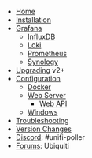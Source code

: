 *   [Home](https://github.com/unifi-poller/unifi-poller/wiki/Home)
*   [Installation](https://github.com/unifi-poller/unifi-poller/wiki/Installation)
*   [Grafana](https://github.com/unifi-poller/unifi-poller/wiki/Grafana)
    *   [InfluxDB](https://github.com/unifi-poller/unifi-poller/wiki/InfluxDB)
    *   [Loki](https://github.com/unifi-poller/unifi-poller/wiki/Loki)
    *   [Prometheus](https://github.com/unifi-poller/unifi-poller/wiki/Prometheus)
    *   [Synology](https://github.com/unifi-poller/unifi-poller/wiki/Synology-HOWTO)
*   [Upgrading](https://github.com/unifi-poller/unifi-poller/wiki/Updating) v2+
*   [Configuration](https://github.com/unifi-poller/unifi-poller/wiki/Configuration)
    *   [Docker](https://github.com/unifi-poller/unifi-poller/wiki/Docker)
    *   [Web Server](https://github.com/unifi-poller/unifi-poller/wiki/Web-Server)
        *   [Web API](https://github.com/unifi-poller/unifi-poller/wiki/API)
    *   [Windows](https://github.com/unifi-poller/unifi-poller/wiki/Windows)
*   [Troubleshooting](https://github.com/unifi-poller/unifi-poller/wiki/Troubleshooting)
*   [Version Changes](https://github.com/unifi-poller/unifi-poller/wiki/CHANGES)
*   [Discord](https://discord.gg/KnyKYt2): #unifi-poller
*   [Forums](https://community.ubnt.com/t5/UniFi-Wireless/Unifi-Poller-Store-Unifi-Controller-Metrics-in-InfluxDB-without/td-p/2811951):
    Ubiquiti
